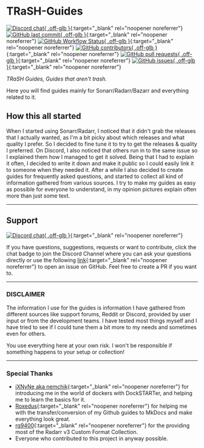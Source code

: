 # TRaSH-Guides

[![Discord chat](https://img.shields.io/discord/492590071455940612?style=flat-square&color=4051B5&logo=discord){ .off-glb }](https://trash-guides.info/discord){:target="_blank" rel="noopener noreferrer"}
[![GitHub last commit](https://img.shields.io/github/last-commit/TRaSH-/Guides?color=4051B5&label=Last%20Update&style=flat-square){ .off-glb }](https://github.com/TRaSH-/Guides/commits/master){:target="_blank" rel="noopener noreferrer"}
[![GitHub Workflow Status](https://img.shields.io/github/workflow/status/TRaSH-/Guides/Publish%20docs%20via%20GitHub%20Pages?color=4051B5&label=GitHub&style=flat-square){ .off-glb }](https://github.com/TRaSH-/Guides/actions){:target="_blank" rel="noopener noreferrer"}
[![GitHub contributors](https://img.shields.io/github/contributors/TRaSH-/Guides?color=4051B5&style=flat-square){ .off-glb }](https://github.com/TRaSH-/Guides/graphs/contributors){:target="_blank" rel="noopener noreferrer"}
[![GitHub pull requests](https://img.shields.io/github/issues-pr/TRaSH-/Guides?color=4051B5&style=flat-square){ .off-glb }](https://github.com/TRaSH-/Guides/pulls){:target="_blank" rel="noopener noreferrer"}
[![GitHub issues](https://img.shields.io/github/issues/TRaSH-/Guides?color=4051B5&style=flat-square){ .off-glb }](https://github.com/TRaSH-/Guides/issues){:target="_blank" rel="noopener noreferrer"}

*TRaSH Guides, Guides that aren't trash.*

Here you will find guides mainly for Sonarr/Radarr/Bazarr and everything related to it.

## How this all started

When I started using Sonarr/Radarr, I noticed that it didn't grab the releases that I actually wanted, as I'm a bit picky about which releases and what quality I prefer.
So I decided to fine tune it to try to get the releases & quality I preferred. On Discord, I also noticed that others run in to the same issue so I explained them how I managed to get it solved. Being that I had to explain it often, I decided to write it down and make it public so I could easily link it to someone when they needed it.
After a while I also decided to create guides for frequently asked questions, and started to collect all kind of information gathered from various sources.
I try to make my guides as easy as possible for everyone to understand, in my opinion pictures explain often more than just some text.

------

## Support

[![Discord chat](https://img.shields.io/discord/492590071455940612?style=for-the-badge&color=4051B5&logo=discord){ .off-glb }](https://trash-guides.info/discord){:target="_blank" rel="noopener noreferrer"}

If you have questions, suggestions, requests or want to contribute, click the chat badge to join the Discord Channel where you can ask your questions directly or use the following [link](https://github.com/TRaSH-/Guides/issues){:target="_blank" rel="noopener noreferrer"} to open an issue on GitHub.
Feel free to create a PR if you want to.

------

### DISCLAIMER

The information I use for the guides is information I have gathered from different sources like support forums, Reddit or Discord, provided by user input or from the development teams.
I have tested most things myself and I have tried to see if I could tune them a bit more to my needs and sometimes even for others.

You use everything here at your own risk. I won't be responsible if something happens to your setup or collection!

------

### Special Thanks

- [iXNyNe aka nemchik](https://github.com/nemchik){:target="_blank" rel="noopener noreferrer"} for introducing me in the world of dockers with DockSTARTer, and helping me to learn the basics for it.
- [Roxedus](https://github.com/Roxedus){:target="_blank" rel="noopener noreferrer"} for helping me with the transfer/conversion of my Github guides to MkDocs and make everything look great.
- [rg9400](https://github.com/rg9400){:target="_blank" rel="noopener noreferrer"} for the providing most of the Radarr v3 Custom Format Collection.
- Everyone who contributed to this project in anyway possible.
